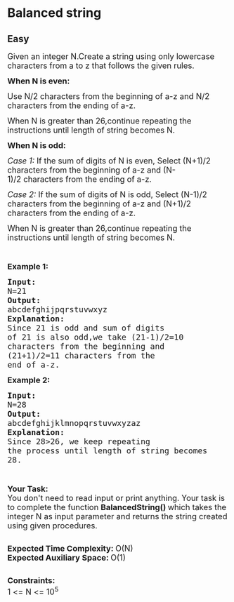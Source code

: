 # Balanced string
## Easy
<div class="problems_problem_content__Xm_eO"><p><span style="font-size:18px">Given an integer N.Create a string using only lowercase characters from a to z that follows the given rules.</span></p>

<p><span style="font-size:18px"><strong>When N is even:</strong></span></p>

<p><span style="font-size:18px">Use N/2 characters from the beginning&nbsp;of a-z and N/2 characters from the ending of a-z.</span></p>

<p><span style="font-size:18px">When N is greater than 26,continue repeating the instructions until length of string becomes N.</span></p>

<p><span style="font-size:18px"><strong>When N is odd:</strong></span></p>

<p><span style="font-size:18px"><em>Case 1:</em> If the sum of digits of N is even, Select (N+1)/2 characters from the beginning of a-z and (N-1)/2&nbsp;characters from the ending of a-z.</span></p>

<p><span style="font-size:18px"><em>Case 2:</em> If the sum of digits of N is odd, Select (N-1)/2 characters from the beginning of a-z and (N+1)/2 characters from the ending of a-z.</span></p>

<p><span style="font-size:18px">When N is greater than 26,continue repeating the instructions until length of string becomes N.</span></p>

<p>&nbsp;</p>

<p><span style="font-size:18px"><strong>Example 1:</strong></span></p>

<pre><span style="font-size:18px"><strong>Input:</strong> 
N=21
<strong>Output:</strong> 
abcdefghijpqrstuvwxyz
<strong>Explanation:
</strong>Since 21 is odd and sum of digits
of 21 is also odd,we take (21-1)/2=10 
characters from the beginning and 
(21+1)/2=11 characters from the 
end of a-z.</span></pre>

<p><span style="font-size:18px"><strong>Example 2:</strong></span><span style="font-size:18px"><strong> </strong></span></p>

<pre><span style="font-size:18px"><strong>Input:
</strong>N=28 </span><span style="font-size:18px"><strong>
Output:</strong> 
abcdefghijklmnopqrstuvwxyzaz
<strong>Explanation:</strong> 
Since 28&gt;26, we keep repeating 
the process until length of string becomes 
28.</span></pre>

<p>&nbsp;</p>

<p><span style="font-size:18px"><strong>Your Task:</strong><br>
You don't need to read input or print anything. Your task is to complete the function <strong>BalancedString()&nbsp;</strong>which takes the integer N&nbsp;as input parameter&nbsp;and returns the string created using given procedures.</span><br>
&nbsp;</p>

<p><span style="font-size:18px"><strong>Expected Time Complexity:&nbsp;</strong>O(N)<br>
<strong>Expected Auxiliary Space:&nbsp;</strong>O(1)</span><br>
&nbsp;</p>

<p><span style="font-size:18px"><strong>Constraints:</strong><br>
1 &lt;= N &lt;= 10<sup>5</sup></span><br>
&nbsp;</p>
</div>